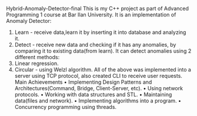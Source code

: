 Hybrid-Anomaly-Detector-final
This is my C++ project as part of Advanced Programming 1 course at Bar Ilan University.
It is an implementation of Anomaly Detector:
1.	Learn - receive data,learn it by inserting it into database and analyzing it.
2.	Detect - receive new data and checking if it has any anomalies, by comparing it to existing data(from learn).
It can detect anomalies using 2 different methods:
1.	Linear regression.
2.	Circular - using Welzl algorithm.
All of the above was implemented into a server using TCP protocol, also created CLI to receive user requests.
Main Achievements
•	Implementing Design Patterns and Architectures(Command, Bridge, Client-Server, etc).
•	Using network protocols.
•	Working with data structures and STL.
•	Maintaining data(files and network).
•	Implementing algorithms into a program.
•	Concurrency programming using threads.

